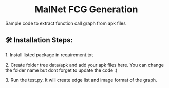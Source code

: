 <h1 align="center" id="title">MalNet FCG Generation</h1>

<p id="description">Sample code to extract function call graph from apk files</p>

<h2>🛠️ Installation Steps:</h2>

<p>1. Install listed package in requirement.txt</p>

<p>2. Create folder tree data/apk and add your apk files here. You can change the folder name but dont forget to update the code :) </p>

<p>3. Run the test.py. It will create edge list and image format of the graph.</p>
